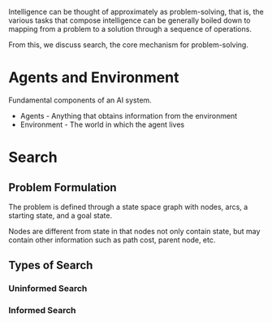 Intelligence can be thought of approximately as problem-solving, that is, the various tasks that compose intelligence can be generally boiled down to mapping from a problem to a solution through a sequence of operations.

From this, we discuss search, the core mechanism for problem-solving.

# Agents and Environment
Fundamental components of an AI system.

- Agents - Anything that obtains information from the environment
- Environment - The world in which the agent lives

# Search
## Problem Formulation
The problem is defined through a state space graph with nodes, arcs, a starting state, and a goal state. 

Nodes are different from state in that nodes not only contain state, but may contain other information such as path cost, parent node, etc.

## Types of Search
### Uninformed Search


### Informed Search



